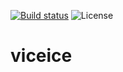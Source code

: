 [![Build status](https://github.com/viceice/.github/actions/workflows/test.yml/badge.svg)](https://github.com/viceice/.github/actions/workflows/test.yml)
![License](https://img.shields.io/github/license/viceice/.github)

# viceice
